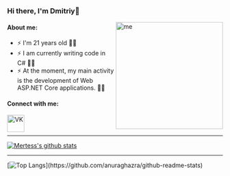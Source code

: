 ### Hi there, I'm Dmitriy👋

<img align="right" alt="me" width="250px" height="250px" src="https://psv4.userapi.com/c610518/u2000034820/docs/b52e11aae968/file.gif?extra=-Yx4CcVtvDn5MBl3Vqsh7l66_dOV0CHfo_m5OhYpyNvNHcHR505D3u05SNlTfD8xLte8_HWqVrx4vDYnmryjZZRomM3qS5Rr1QvFZ5U8iSUDzH632Mi4djJ9iGNgY51ELv9xZoiIu4-AHZKNdpG6GpolJg" />

#### About me:
+ ⚡ I'm 21 years old 🐱‍👓
+ ⚡ I am currently writing code in C# 🐱‍👤
+ ⚡ At the moment, my main activity is the development of Web ASP.NET Core applications. 🤷‍♂️

#### Connect with me:

[<img align="left" alt="VK" width="40px" src="https://avatanplus.com/files/resources/original/5ded53183a22616ee70c96ae.png" />][VK]

<br/>
<br/>

---

[![Mertess's github stats](https://github-readme-stats.vercel.app/api?username=mertess&show_icons=true)](https://github.com/anuraghazra/github-readme-stats)

---
[![Top Langs](https://github-readme-stats.vercel.app/api/top-langs/?username=mertess&layout=compact&card_width="100")](https://github.com/anuraghazra/github-readme-stats)

[VK]: https://vk.com/mertess
